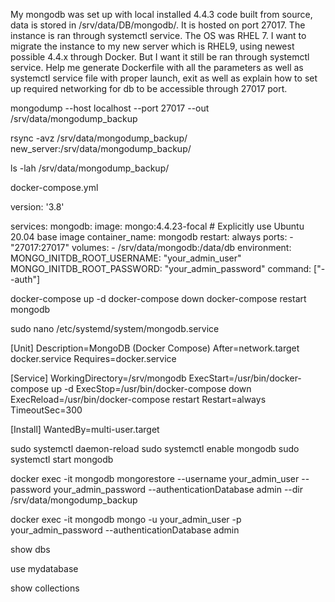My mongodb was set up with local installed  4.4.3 code built from source, data is stored in /srv/data/DB/mongodb/. It is hosted on port 27017. The instance is ran through systemctl service. The OS was RHEL 7. I want to migrate the instance to my new server which is RHEL9, using newest possible 4.4.x through Docker. But I want it still be ran through systemctl service. Help me generate Dockerfile with all the parameters as well as systemctl service file with proper launch, exit as well as explain how to set up required networking for db to be accessible through 27017 port.

mongodump --host localhost --port 27017 --out /srv/data/mongodump_backup

rsync -avz /srv/data/mongodump_backup/ new_server:/srv/data/mongodump_backup/

ls -lah /srv/data/mongodump_backup/

docker-compose.yml

version: '3.8'

services:
  mongodb:
    image: mongo:4.4.23-focal  # Explicitly use Ubuntu 20.04 base image
    container_name: mongodb
    restart: always
    ports:
      - "27017:27017"
    volumes:
      - /srv/data/mongodb:/data/db
    environment:
      MONGO_INITDB_ROOT_USERNAME: "your_admin_user"
      MONGO_INITDB_ROOT_PASSWORD: "your_admin_password"
    command: ["--auth"]

docker-compose up -d
docker-compose down
docker-compose restart mongodb

sudo nano /etc/systemd/system/mongodb.service

[Unit]
Description=MongoDB (Docker Compose)
After=network.target docker.service
Requires=docker.service

[Service]
WorkingDirectory=/srv/mongodb
ExecStart=/usr/bin/docker-compose up -d
ExecStop=/usr/bin/docker-compose down
ExecReload=/usr/bin/docker-compose restart
Restart=always
TimeoutSec=300

[Install]
WantedBy=multi-user.target

sudo systemctl daemon-reload
sudo systemctl enable mongodb
sudo systemctl start mongodb

docker exec -it mongodb mongorestore --username your_admin_user --password your_admin_password --authenticationDatabase admin --dir /srv/data/mongodump_backup

docker exec -it mongodb mongo -u your_admin_user -p your_admin_password --authenticationDatabase admin

show dbs

use mydatabase

show collections

